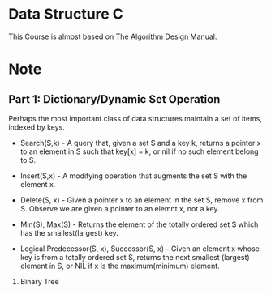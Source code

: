 # Data Structure C

This Course is almost based on [The Algorithm Design Manual](https://www3.cs.stonybrook.edu/~skiena/373/videos/).


# Note

## Part 1: Dictionary/Dynamic Set Operation

Perhaps the most important class of data structures maintain a set of items, indexed by keys.

- Search(S,k) - A query that, given a set S and a key k, returns a pointer x to an element in S such that key[x] = k, or nil if no such element belong to S.

- Insert(S,x) - A modifying operation that augments the set S with the element x.

- Delete(S, x) - Given a pointer x to an element in the set S, remove x from S. Observe we are given a pointer to an elemnt x, not a key.

- Min(S), Max(S) - Returns the element of the totally ordered set S which has the smallest(largest) key.

- Logical Predecessor(S, x), Successor(S, x) - Given an element x whose key is from a totally ordered set S, returns the next smallest (largest) element in S, or NIL if x is the maximum(minimum) element.

1. Binary Tree
